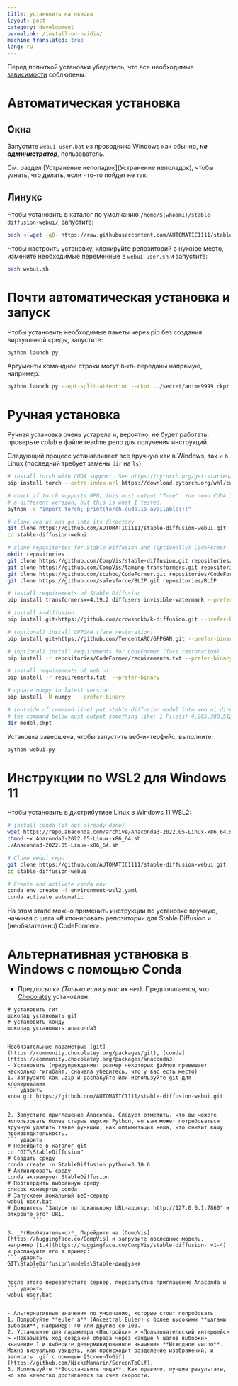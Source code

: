 ```yaml
---
title: установить на нвидиа
layout: post
category: development
permalink: /install-on-nvidia/
machine_translated: true
lang: ru
---
```

Перед попыткой установки убедитесь, что все необходимые [зависимости](зависимости) соблюдены.

# Автоматическая установка
## Окна
Запустите `webui-user.bat` из проводника Windows как обычно, ***не администратор***, пользователь.

См. раздел [Устранение неполадок](Устранение неполадок), чтобы узнать, что делать, если что-то пойдет не так.

## Линукс
Чтобы установить в каталог по умолчанию `/home/$(whoami)/stable-diffusion-webui/`, запустите:
```bash
bash <(wget -qO- https://raw.githubusercontent.com/AUTOMATIC1111/stable-diffusion-webui/master/webui.sh)
```

Чтобы настроить установку, клонируйте репозиторий в нужное место, измените необходимые переменные в `webui-user.sh` и запустите:
```bash
bash webui.sh
```

# Почти автоматическая установка и запуск
Чтобы установить необходимые пакеты через pip без создания виртуальной среды, запустите:
```bash
python launch.py
```

Аргументы командной строки могут быть переданы напрямую, например:
```bash
python launch.py --opt-split-attention --ckpt ../secret/anime9999.ckpt
```

# Ручная установка
Ручная установка очень устарела и, вероятно, не будет работать. проверьте colab в файле readme репо для получения инструкций.

Следующий процесс устанавливает все вручную как в Windows, так и в Linux (последний требует замены `dir` на `ls`):
```bash
# install torch with CUDA support. See https://pytorch.org/get-started/locally/ for more instructions if this fails.
pip install torch --extra-index-url https://download.pytorch.org/whl/cu113

# check if torch supports GPU; this must output "True". You need CUDA 11. installed for this. You might be able to use
# a different version, but this is what I tested.
python -c "import torch; print(torch.cuda.is_available())"

# clone web ui and go into its directory
git clone https://github.com/AUTOMATIC1111/stable-diffusion-webui.git
cd stable-diffusion-webui

# clone repositories for Stable Diffusion and (optionally) CodeFormer
mkdir repositories
git clone https://github.com/CompVis/stable-diffusion.git repositories/stable-diffusion
git clone https://github.com/CompVis/taming-transformers.git repositories/taming-transformers
git clone https://github.com/sczhou/CodeFormer.git repositories/CodeFormer
git clone https://github.com/salesforce/BLIP.git repositories/BLIP

# install requirements of Stable Diffusion
pip install transformers==4.19.2 diffusers invisible-watermark --prefer-binary

# install k-diffusion
pip install git+https://github.com/crowsonkb/k-diffusion.git --prefer-binary

# (optional) install GFPGAN (face restoration)
pip install git+https://github.com/TencentARC/GFPGAN.git --prefer-binary

# (optional) install requirements for CodeFormer (face restoration)
pip install -r repositories/CodeFormer/requirements.txt --prefer-binary

# install requirements of web ui
pip install -r requirements.txt  --prefer-binary

# update numpy to latest version
pip install -U numpy  --prefer-binary

# (outside of command line) put stable diffusion model into web ui directory
# the command below must output something like: 1 File(s) 4,265,380,512 bytes
dir model.ckpt

```

Установка завершена, чтобы запустить веб-интерфейс, выполните:
```bash
python webui.py
```

# Инструкции по WSL2 для Windows 11
Чтобы установить в дистрибутиве Linux в Windows 11 WSL2:
```bash
# install conda (if not already done)
wget https://repo.anaconda.com/archive/Anaconda3-2022.05-Linux-x86_64.sh
chmod +x Anaconda3-2022.05-Linux-x86_64.sh
./Anaconda3-2022.05-Linux-x86_64.sh

# Clone webui repo
git clone https://github.com/AUTOMATIC1111/stable-diffusion-webui.git
cd stable-diffusion-webui

# Create and activate conda env
conda env create -f environment-wsl2.yaml
conda activate automatic

```

На этом этапе можно применить инструкции по установке вручную, начиная с шага «# клонировать репозитории для Stable Diffusion и (необязательно) CodeFormer».


# Альтернативная установка в Windows с помощью Conda
- Предпосылки _*(Только если у вас их нет)*_. Предполагается, что [Chocolatey](https://chocolatey.org/install) установлен.
``` ударить
# установить гит
шоколад установить git
# установить конду
шоколад установить anaconda3
    ```

Необязательные параметры: [git](https://community.chocolatey.org/packages/git), [conda](https://community.chocolatey.org/packages/anaconda3)
- Установить (предупреждение: размер некоторых файлов превышает несколько гигабайт, сначала убедитесь, что у вас есть место)
1. Загрузите как .zip и распакуйте или используйте git для клонирования.
``` ударить
клон git https://github.com/AUTOMATIC1111/stable-diffusion-webui.git
        ```

2. Запустите приглашение Anaconda. Следует отметить, что вы можете использовать более старые версии Python, но вам может потребоваться вручную удалить такие функции, как оптимизация кеша, что снизит вашу производительность.
``` ударить
# Перейдите в каталог git
cd "GIT\StableDiffusion"
# Создать среду
conda create -n StableDiffusion python=3.10.6
# Активировать среду
conda активирует StableDiffusion
# Подтвердить выбранную среду
список конвертов conda
# Запускаем локальный веб-сервер
webui-user.bat
# Дождитесь "Запуск по локальному URL-адресу: http://127.0.0.1:7860" и откройте этот URI.
        ```

3. _*(Необязательно)*_ Перейдите на [CompVis](https://huggingface.co/CompVis) и загрузите последнюю модель, например [1.4](https://huggingface.co/CompVis/stable-diffusion- v1-4) и распакуйте его в пример:
``` ударить
GIT\StableDiffusion\models\Stable-диффузия
        ```

после этого перезапустите сервер, перезапустив приглашение Anaconda и
``` ударить
webui-user.bat
        ```

- Альтернативные значения по умолчанию, которые стоит попробовать:
1. Попробуйте **euler a** (Ancestral Euler) с более высокими **шагами выборки**, например: 40 или другие со 100.
2. Установите для параметра «Настройки» > «Пользовательский интерфейс» > «Показывать ход создания образа через каждые N шагов выборки» значение 1 и выберите детерминированное значение **Исходное число**. Можно визуально увидеть, как происходит разделение изображений, и записать .gif с помощью [ScreenToGif](https://github.com/NickeManarin/ScreenToGif).
3. Используйте **Восстановить лица**. Как правило, лучшие результаты, но это качество достигается за счет скорости.
